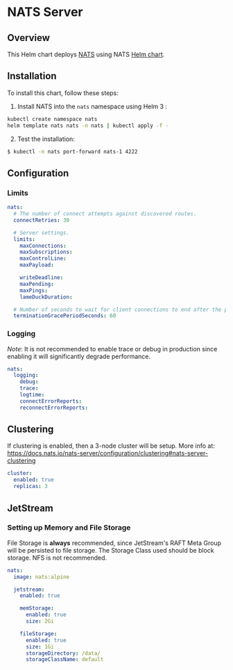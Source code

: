 # NATS Server


## Overview

This Helm chart deploys [NATS](https://nats.io/) using NATS [Helm chart](https://github.com/nats-io/k8s/tree/v0.9.0/helm/charts/nats).



## Installation

To install this chart, follow these steps:

1. Install NATS into the `nats` namespace using Helm 3 :
```bash
kubectl create namespace nats
helm template nats nats -n nats | kubectl apply -f -
```
2. Test the installation:
```bash
$ kubectl -n nats port-forward nats-1 4222
```

## Configuration

### Limits

```yaml
nats:
  # The number of connect attempts against discovered routes.
  connectRetries: 30

  # Server settings.
  limits:
    maxConnections:
    maxSubscriptions:
    maxControlLine:
    maxPayload:

    writeDeadline:
    maxPending:
    maxPings:
    lameDuckDuration:

  # Number of seconds to wait for client connections to end after the pod termination is requested
  terminationGracePeriodSeconds: 60
```

### Logging

*Note*: It is not recommended to enable trace or debug in production since enabling it will significantly degrade performance.

```yaml
nats:
  logging:
    debug:
    trace:
    logtime:
    connectErrorReports:
    reconnectErrorReports:
```

## Clustering

If clustering is enabled, then a 3-node cluster will be setup. More info at:
https://docs.nats.io/nats-server/configuration/clustering#nats-server-clustering

```yaml
cluster:
  enabled: true
  replicas: 3
```

## JetStream

### Setting up Memory and File Storage

File Storage is **always** recommended, since JetStream's RAFT Meta Group will be persisted to file storage.  The Storage Class used should be block storage.  NFS is not recommended.

```yaml
nats:
  image: nats:alpine

  jetstream:
    enabled: true

    memStorage:
      enabled: true
      size: 2Gi

    fileStorage:
      enabled: true
      size: 1Gi
      storageDirectory: /data/
      storageClassName: default
```
